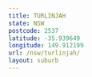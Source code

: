 ```yaml
---
title: TURLINJAH
state: NSW
postcode: 2537
latitude: -35.939649
longitude: 149.912199
url: /nsw/turlinjah/
layout: suburb
---
```

